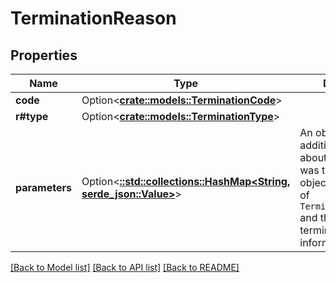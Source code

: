 # TerminationReason

## Properties

Name | Type | Description | Notes
------------ | ------------- | ------------- | -------------
**code** | Option<[**crate::models::TerminationCode**](TerminationCode.md)> |  | [optional]
**r#type** | Option<[**crate::models::TerminationType**](TerminationType.md)> |  | [optional]
**parameters** | Option<[**::std::collections::HashMap<String, serde_json::Value>**](serde_json::Value.md)> | An object with additional information about why a cluster was terminated. The object keys are one of `TerminationParameter` and the value is the termination information. | [optional]

[[Back to Model list]](../README.md#documentation-for-models) [[Back to API list]](../README.md#documentation-for-api-endpoints) [[Back to README]](../README.md)


